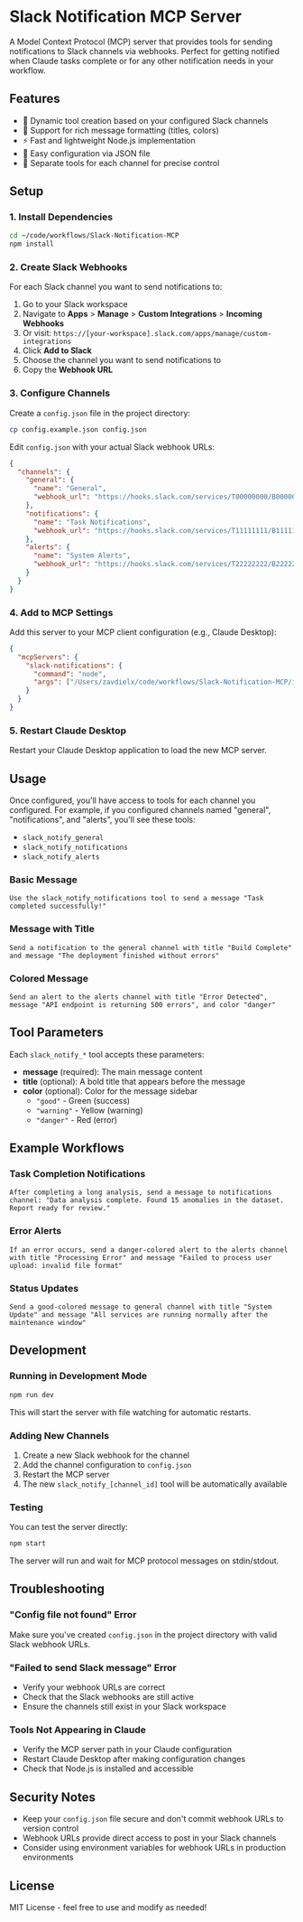 # Slack Notification MCP Server

A Model Context Protocol (MCP) server that provides tools for sending notifications to Slack channels via webhooks. Perfect for getting notified when Claude tasks complete or for any other notification needs in your workflow.

## Features

- 🚀 Dynamic tool creation based on your configured Slack channels
- 📱 Support for rich message formatting (titles, colors)
- ⚡ Fast and lightweight Node.js implementation
- 🔧 Easy configuration via JSON file
- 🎯 Separate tools for each channel for precise control

## Setup

### 1. Install Dependencies

```bash
cd ~/code/workflows/Slack-Notification-MCP
npm install
```

### 2. Create Slack Webhooks

For each Slack channel you want to send notifications to:

1. Go to your Slack workspace
2. Navigate to **Apps** > **Manage** > **Custom Integrations** > **Incoming Webhooks**
3. Or visit: `https://[your-workspace].slack.com/apps/manage/custom-integrations`
4. Click **Add to Slack**
5. Choose the channel you want to send notifications to
6. Copy the **Webhook URL**

### 3. Configure Channels

Create a `config.json` file in the project directory:

```bash
cp config.example.json config.json
```

Edit `config.json` with your actual Slack webhook URLs:

```json
{
  "channels": {
    "general": {
      "name": "General",
      "webhook_url": "https://hooks.slack.com/services/T00000000/B00000000/XXXXXXXXXXXXXXXXXXXXXXXX"
    },
    "notifications": {
      "name": "Task Notifications",
      "webhook_url": "https://hooks.slack.com/services/T11111111/B11111111/YYYYYYYYYYYYYYYYYYYYYYYY"
    },
    "alerts": {
      "name": "System Alerts",
      "webhook_url": "https://hooks.slack.com/services/T22222222/B22222222/ZZZZZZZZZZZZZZZZZZZZZZZZ"
    }
  }
}
```

### 4. Add to MCP Settings

Add this server to your MCP client configuration (e.g., Claude Desktop):

```json
{
  "mcpServers": {
    "slack-notifications": {
      "command": "node",
      "args": ["/Users/zavdielx/code/workflows/Slack-Notification-MCP/index.js"]
    }
  }
}
```

### 5. Restart Claude Desktop

Restart your Claude Desktop application to load the new MCP server.

## Usage

Once configured, you'll have access to tools for each channel you configured. For example, if you configured channels named "general", "notifications", and "alerts", you'll see these tools:

- `slack_notify_general`
- `slack_notify_notifications` 
- `slack_notify_alerts`

### Basic Message

```
Use the slack_notify_notifications tool to send a message "Task completed successfully!"
```

### Message with Title

```
Send a notification to the general channel with title "Build Complete" and message "The deployment finished without errors"
```

### Colored Message

```
Send an alert to the alerts channel with title "Error Detected", message "API endpoint is returning 500 errors", and color "danger"
```

## Tool Parameters

Each `slack_notify_*` tool accepts these parameters:

- **message** (required): The main message content
- **title** (optional): A bold title that appears before the message
- **color** (optional): Color for the message sidebar
  - `"good"` - Green (success)
  - `"warning"` - Yellow (warning)  
  - `"danger"` - Red (error)

## Example Workflows

### Task Completion Notifications

```
After completing a long analysis, send a message to notifications channel: "Data analysis complete. Found 15 anomalies in the dataset. Report ready for review."
```

### Error Alerts

```
If an error occurs, send a danger-colored alert to the alerts channel with title "Processing Error" and message "Failed to process user upload: invalid file format"
```

### Status Updates

```
Send a good-colored message to general channel with title "System Update" and message "All services are running normally after the maintenance window"
```

## Development

### Running in Development Mode

```bash
npm run dev
```

This will start the server with file watching for automatic restarts.

### Adding New Channels

1. Create a new Slack webhook for the channel
2. Add the channel configuration to `config.json`
3. Restart the MCP server
4. The new `slack_notify_[channel_id]` tool will be automatically available

### Testing

You can test the server directly:

```bash
npm start
```

The server will run and wait for MCP protocol messages on stdin/stdout.

## Troubleshooting

### "Config file not found" Error

Make sure you've created `config.json` in the project directory with valid Slack webhook URLs.

### "Failed to send Slack message" Error

- Verify your webhook URLs are correct
- Check that the Slack webhooks are still active
- Ensure the channels still exist in your Slack workspace

### Tools Not Appearing in Claude

- Verify the MCP server path in your Claude configuration
- Restart Claude Desktop after making configuration changes
- Check that Node.js is installed and accessible

## Security Notes

- Keep your `config.json` file secure and don't commit webhook URLs to version control
- Webhook URLs provide direct access to post in your Slack channels
- Consider using environment variables for webhook URLs in production environments

## License

MIT License - feel free to use and modify as needed!
